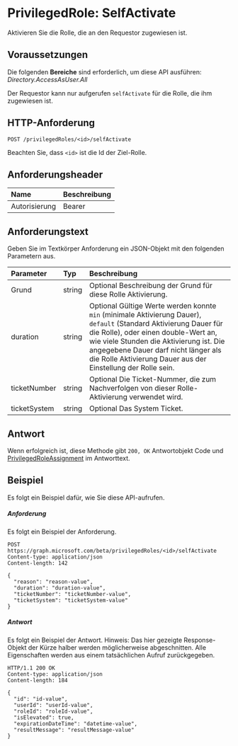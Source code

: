 # <a name="privilegedrole-selfactivate"></a>PrivilegedRole: SelfActivate
Aktivieren Sie die Rolle, die an den Requestor zugewiesen ist.

## <a name="prerequisites"></a>Voraussetzungen
Die folgenden **Bereiche** sind erforderlich, um diese API ausführen: _Directory.AccessAsUser.All_

Der Requestor kann nur aufgerufen ```selfActivate``` für die Rolle, die ihm zugewiesen ist.
 
## <a name="http-request"></a>HTTP-Anforderung
<!-- { "blockType": "ignored" } -->
```http
POST /privilegedRoles/<id>/selfActivate
```

Beachten Sie, dass ``<id>`` ist die Id der Ziel-Rolle.
## <a name="request-headers"></a>Anforderungsheader
| Name       | Beschreibung|
|:---------------|:----------|
| Autorisierung  | Bearer<code>|

## <a name="request-body"></a>Anforderungstext
Geben Sie im Textkörper Anforderung ein JSON-Objekt mit den folgenden Parametern aus.

| Parameter    | Typ   |Beschreibung|
|:---------------|:--------|:----------|
|Grund|string|Optional Beschreibung der Grund für diese Rolle Aktivierung.|
|duration|string|Optional Gültige Werte werden konnte ```min``` (minimale Aktivierung Dauer), ```default``` (Standard Aktivierung Dauer für die Rolle), oder einen double-Wert an, wie viele Stunden die Aktivierung ist. Die angegebene Dauer darf nicht länger als die Rolle Aktivierung Dauer aus der Einstellung der Rolle sein. |
|ticketNumber|string|Optional Die Ticket-Nummer, die zum Nachverfolgen von dieser Rolle-Aktivierung verwendet wird.|
|ticketSystem|string|Optional Das System Ticket.|

## <a name="response"></a>Antwort
Wenn erfolgreich ist, diese Methode gibt `200, OK` Antwortobjekt Code und [PrivilegedRoleAssignment](../resources/privilegedroleassignment.md) im Antworttext.

## <a name="example"></a>Beispiel
Es folgt ein Beispiel dafür, wie Sie diese API-aufrufen.
##### <a name="request"></a>Anforderung
Es folgt ein Beispiel der Anforderung.
<!-- {
  "blockType": "request",
  "name": "privilegedrole_selfactivate"
}-->
```http
POST https://graph.microsoft.com/beta/privilegedRoles/<id>/selfActivate
Content-type: application/json
Content-length: 142

{
  "reason": "reason-value",
  "duration": "duration-value",
  "ticketNumber": "ticketNumber-value",
  "ticketSystem": "ticketSystem-value"
}
```

##### <a name="response"></a>Antwort
Es folgt ein Beispiel der Antwort. Hinweis: Das hier gezeigte Response-Objekt der Kürze halber werden möglicherweise abgeschnitten. Alle Eigenschaften werden aus einem tatsächlichen Aufruf zurückgegeben.
<!-- {
  "blockType": "response",
  "truncated": true,
  "@odata.type": "microsoft.graph.privilegedRoleAssignment"
} -->
```http
HTTP/1.1 200 OK
Content-type: application/json
Content-length: 184

{
  "id": "id-value",
  "userId": "userId-value",
  "roleId": "roleId-value",
  "isElevated": true,
  "expirationDateTime": "datetime-value",
  "resultMessage": "resultMessage-value"
}
```

<!-- uuid: 8fcb5dbc-d5aa-4681-8e31-b001d5168d79
2015-10-25 14:57:30 UTC -->
<!-- {
  "type": "#page.annotation",
  "description": "privilegedRole: selfActivate",
  "keywords": "",
  "section": "documentation",
  "tocPath": ""
}-->